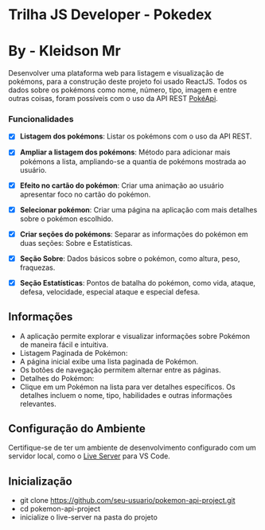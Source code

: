 # Trilha JS Developer - Pokedex
# By - Kleidson Mr

Desenvolver uma plataforma web para listagem e visualização de pokémons, para a construção deste projeto foi usado ReactJS. Todos os dados sobre os pokémons como nome, número, tipo, imagem e entre outras coisas, foram possíveis com o uso da API REST [PokéApi](https://pokeapi.co/).


### Funcionalidades

- [x] **Listagem dos pokémons**: Listar os pokémons com o uso da API REST.

- [x] **Ampliar a listagem dos pokémons**: Método para adicionar mais pokémons a lista, ampliando-se a quantia de pokémons mostrada ao usuário.


- [x] **Efeito no cartão do pokémon**: Criar uma animação ao usuário apresentar foco no cartão do pokémon.

- [x] **Selecionar pokémon**: Criar uma página na aplicação com mais detalhes sobre o pokémon escolhido.

- [x] **Criar seções do pokémons**: Separar as informações do pokémon em duas seções: Sobre e  Estatísticas.

- [x] **Seção Sobre**: Dados básicos sobre o pokémon, como altura, peso, fraquezas.

- [x] **Seção Estatísticas**: Pontos de batalha do pokémon, como vida, ataque, defesa, velocidade, especial ataque e especial defesa.

## Informações

- A aplicação permite explorar e visualizar informações sobre Pokémon de maneira fácil e intuitiva.
- Listagem Paginada de Pokémon:
- A página inicial exibe uma lista paginada de Pokémon.
- Os botões de navegação permitem alternar entre as páginas.
- Detalhes do Pokémon:
- Clique em um Pokémon na lista para ver detalhes específicos.
Os detalhes incluem o nome, tipo, habilidades e outras informações relevantes.

## Configuração do Ambiente

Certifique-se de ter um ambiente de desenvolvimento configurado com um servidor local, como o [Live Server](https://marketplace.visualstudio.com/items?itemName=ritwickdey.LiveServer) para VS Code.

## Inicialização
 - git clone https://github.com/seu-usuario/pokemon-api-project.git
 - cd pokemon-api-project
 - inicialize o live-server na pasta do projeto
